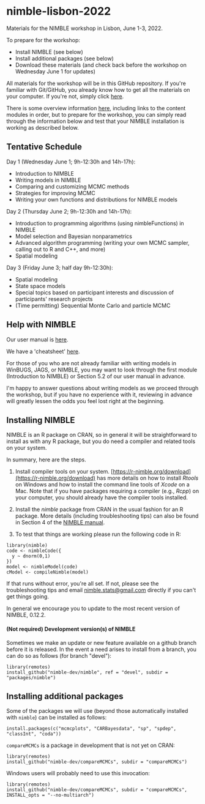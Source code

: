 # nimble-lisbon-2022
Materials for the NIMBLE workshop in Lisbon, June 1-3, 2022. 

To prepare for the workshop:

 - Install NIMBLE (see below)
 - Install additional packages (see below)
 - Download these materials (and check back before the workshop on Wednesday June 1 for updates)

All materials for the workshop will be in this GitHub repository. If you're familiar with Git/GitHub, you already know how to get all the materials on your computer. If you're not, simply click [here](https://github.com/nimble-training/nimble-lisbon-2022/archive/main.zip).

There is some overview information [here](https://htmlpreview.github.io/?https://github.com/nimble-training/nimble-lisbon-2022/blob/main/overview.html), including links to the content modules in order, but to prepare for the workshop, you can simply read through the information below and test that your NIMBLE installation is working as described below.


## Tentative Schedule

Day 1 (Wednesday June 1; 9h-12:30h and 14h-17h):   

- Introduction to NIMBLE
- Writing models in NIMBLE
- Comparing and customizing MCMC methods
- Strategies for improving MCMC
- Writing your own functions and distributions for NIMBLE models

Day 2 (Thursday June 2; 9h-12:30h and 14h-17h):
- Introduction to programming algorithms (using nimbleFunctions) in NIMBLE
- Model selection and Bayesian nonparametrics
- Advanced algorithm programming (writing your own MCMC sampler, calling out to R and C++, and more)
- Spatial modeling

Day 3 (Friday June 3; half day 9h-12:30h):

- Spatial modeling
- State space models
- Special topics based on participant interests and discussion of participants' research projects 
- (Time permitting) Sequential Monte Carlo and particle MCMC

## Help with NIMBLE

Our user manual is [here](https://r-nimble.org/html_manual/cha-welcome-nimble.html).

We have a 'cheatsheet' [here](https://r-nimble.org/documentation).

For those of you who are not already familiar with writing models in WinBUGS, JAGS, or NIMBLE, you may want to look through the first module (Introduction to NIMBLE) or Section 5.2 of our user manual in advance.

I'm happy to answer questions about writing models as we proceed through the workshop, but if you have no experience with it, reviewing in advance will greatly lessen the odds you feel lost right at the beginning.

## Installing NIMBLE

NIMBLE is an R package on CRAN, so in general it will be straightforward to install as with any R package, but you do need a compiler and related tools on your system.  

In summary, here are the steps.

1. Install compiler tools on your system. [https://r-nimble.org/download](https://r-nimble.org/download) has more details on how to install *Rtools* on Windows and how to install the command line tools of *Xcode* on a Mac. Note that if you have packages requiring a compiler (e.g., *Rcpp*) on your computer, you should already have the compiler tools installed.

2. Install the *nimble* package from CRAN in the usual fashion for an R package. More details (including troubleshooting tips) can also be found in Section 4 of the [NIMBLE manual](https://r-nimble.org/html_manual/cha-installing-nimble.html).

3) To test that things are working please run the following code in R:

```
library(nimble)
code <- nimbleCode({
  y ~ dnorm(0,1)
})
model <- nimbleModel(code)
cModel <- compileNimble(model)
```


If that runs without error, you're all set. If not, please see the troubleshooting tips and email nimble.stats@gmail.com directly if you can't get things going.  

In general we encourage you to update to the most recent version of NIMBLE, 0.12.2.


#### (Not required) Development version(s) of NIMBLE

Sometimes we make an update or new feature available on a github branch before it is released.  In the event a need arises to install from a branch, you can do so as follows (for branch "devel"):

```
library(remotes)
install_github("nimble-dev/nimble", ref = "devel", subdir = "packages/nimble")
```

## Installing additional packages

Some of the packages we will use (beyond those automatically installed with `nimble`) can be installed as follows:

```
install.packages(c("mcmcplots", "CARBayesdata", "sp", "spdep", "classInt", "coda"))
```

`compareMCMCs` is a package in development that is not yet on CRAN:

```
library(remotes)
install_github("nimble-dev/compareMCMCs", subdir = "compareMCMCs")
```

Windows users will probably need to use this invocation:

```
library(remotes)
install_github("nimble-dev/compareMCMCs", subdir = "compareMCMCs", INSTALL_opts = "--no-multiarch")
```

